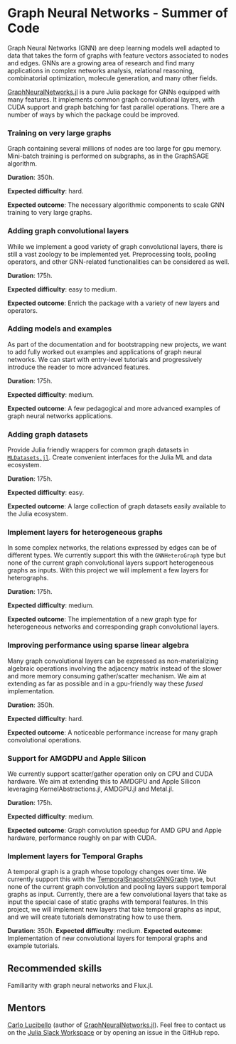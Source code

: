 # Graph Neural Networks - Summer of Code

Graph Neural Networks (GNN) are deep learning models well adapted to data that takes the form of graphs with feature vectors associated to nodes and edges.
GNNs are a growing area of research and find many applications in complex networks analysis, relational reasoning, combinatorial optimization, molecule generation, and many other fields. 

[GraphNeuralNetworks.jl](https://github.com/CarloLucibello/GraphNeuralNetworks.jl) is a pure Julia package for GNNs equipped with many features. It implements common graph convolutional layers, with CUDA support and graph batching for fast parallel operations. There are a number of ways by which the package could be improved.


### Training on very large graphs  

Graph containing several millions of nodes are too large for gpu memory. Mini-batch training is performed on subgraphs, as in the GraphSAGE algorithm.

**Duration**: 350h.  

**Expected difficulty**: hard.  

**Expected outcome**: The necessary algorithmic components to scale GNN training to very large graphs.


### Adding graph convolutional layers 

While we implement a good variety of graph convolutional layers, there is still a vast zoology to be implemented yet. Preprocessing tools, pooling operators, and other GNN-related functionalities can be considered as well.

**Duration**: 175h.

**Expected difficulty**: easy to medium.  

**Expected outcome**: Enrich the package with a variety of new layers and operators.

### Adding models and examples

As part of the documentation and for bootstrapping new projects, we want to add fully worked out examples and applications of graph neural networks. We can start
with entry-level tutorials and progressively introduce the reader to more advanced features. 

**Duration**: 175h.  

**Expected difficulty**: medium.  

**Expected outcome**: A few pedagogical and more advanced examples of graph neural networks applications.

### Adding graph datasets

Provide Julia friendly wrappers for common graph datasets in [`MLDatasets.jl`](https://github.com/JuliaML/MLDatasets.jl). Create convenient interfaces
for the Julia ML and data ecosystem. 

**Duration**: 175h.  

**Expected difficulty**: easy.  

**Expected outcome**: A large collection of graph datasets easily available to the Julia ecosystem.

### Implement layers for heterogeneous graphs

In some complex networks, the relations expressed by edges can be of different types. We currently support this
with the `GNNHeteroGraph` type but none of the current graph convolutional layers support heterogeneous graphs 
as inputs. With this project we will implement a few layers for heterographs.

**Duration**: 175h.  

**Expected difficulty**: medium.  

**Expected outcome**: The implementation of a new graph
type for heterogeneous networks and corresponding graph convolutional layers.


### Improving performance using sparse linear algebra 

Many graph convolutional layers can be expressed as non-materializing algebraic operations involving the adjacency matrix instead of the slower and more memory consuming gather/scatter mechanism. We aim at extending as far as possible and in a gpu-friendly way these *fused* implementation.

**Duration**: 350h.

**Expected difficulty**: hard.

**Expected outcome**: A noticeable performance increase
for many graph convolutional operations.


### Support for AMGDPU and Apple Silicon

We currently support scatter/gather operation only on CPU and CUDA hardware. We aim at extending this to AMDGPU and Apple Silicon
leveraging KernelAbstractions.jl, AMDGPU.jl and Metal.jl.

**Duration**: 175h.

**Expected difficulty**: medium.

**Expected outcome**: Graph convolution speedup for AMD GPU and Apple hardware, performance roughly on par with CUDA.

### Implement layers for Temporal Graphs
A temporal graph is a graph whose topology changes over time. We currently support this with the [TemporalSnapshotsGNNGraph](https://github.com/CarloLucibello/GraphNeuralNetworks.jl/blob/master/src/GNNGraphs/temporalsnapshotsgnngraph.jl) type, but none of the current graph convolution and pooling layers support temporal graphs as input. Currently, there are a few convolutional layers that take as input the special case of static graphs with temporal features. In this project, we will implement new layers that take temporal graphs as input, and we will create tutorials demonstrating how to use them.

**Duration**: 350h.
**Expected difficulty**: medium.
**Expected outcome**: Implementation of new convolutional layers for temporal graphs and example tutorials.


## Recommended skills

Familiarity with graph neural networks and Flux.jl.

## Mentors 
[Carlo Lucibello](https://github.com/CarloLucibello) (author of [GraphNeuralNetworks.jl](https://github.com/CarloLucibello/GraphNeuralNetworks.jl)).
Feel free to contact us on the [Julia Slack Workspace](https://Julialang.slack.com/) or by opening an issue in the GitHub repo.

